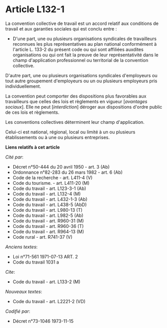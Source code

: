 # Article L132-1

La convention collective de travail est un accord relatif aux conditions de travail et aux garanties sociales qui est conclu
entre :

- D'une part, une ou plusieurs organisations syndicales de travailleurs reconnues les plus représentatives au plan national
conformément à l'article L. 133-2 du présent code ou qui sont affiliées auxdites organisations ou qui ont fait la preuve de
leur représentativité dans le champ d'application professionnel ou territorial de la convention collective.

D'autre part, une ou plusieurs organisations syndicales d'employeurs ou tout autre groupement d'employeurs ou un ou plusieurs
employeurs pris individuellement.

La convention peut comporter des dispositions plus favorables aux travailleurs que celles des lois et règlements en vigueur
[*avantages sociaux*]. Elle ne peut [*interdiction*] déroger aux dispositions d'ordre public de ces lois et règlements.

Les conventions collectives déterminent leur champ d'application.

Celui-ci est national, régional, local ou limité à un ou plusieurs établissements ou à une ou plusieurs entreprises.

**Liens relatifs à cet article**

_Cité par_:

  - Décret n°50-444 du 20 avril 1950 - art. 3 (Ab)
  - Ordonnance n°82-283 du 26 mars 1982 - art. 6 (Ab)
  - Code de la recherche - art. L411-4 (V)
  - Code du tourisme. - art. L411-20 (M)
  - Code du travail - art. L123-3-1 (Ab)
  - Code du travail - art. L132-4 (M)
  - Code du travail - art. L432-1-3 (Ab)
  - Code du travail - art. L438-5 (AbD)
  - Code du travail - art. L980-13 (T)
  - Code du travail - art. L982-5 (Ab)
  - Code du travail - art. R960-31 (M)
  - Code du travail - art. R960-36 (T)
  - Code du travail - art. R964-13 (M)
  - Code rural - art. R741-37 (V)

_Anciens textes_:

  - Loi n°71-561 1971-07-13 ART. 2
  - Code du travail 1031 a

_Cite_:

  - Code du travail - art. L133-2 (M)

_Nouveaux textes_:

  - Code du travail - art. L2221-2 (VD)

_Codifié par_:

  - Décret n°73-1046 1973-11-15
